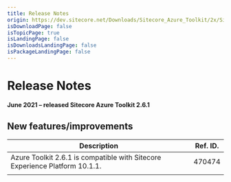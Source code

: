 ```yaml
---
title: Release Notes
origin: https://dev.sitecore.net/Downloads/Sitecore_Azure_Toolkit/2x/Sitecore_Azure_Toolkit_261/Release_Notes
isDownloadPage: false
isTopicPage: true
isLandingPage: false
isDownloadsLandingPage: false
isPackageLandingPage: false
---
```


# Release Notes

**June 2021 – released Sitecore Azure Toolkit 2.6.1**

## New features/improvements

 | Description | Ref. ID. |
 | --- | --- |
 | ​Azure Toolkit 2.6.1 is compatible with Sitecore Experience Platform 10.1.1.​ | 470474 |
 |  |  |
